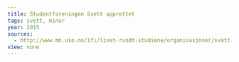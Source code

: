 ```yaml
---
title: Studentforeningen Svett opprettet
tags: svett, minor
year: 2015
sources:
  - http://www.mn.uio.no/ifi/livet-rundt-studiene/organisasjoner/svett-ifi.html Svett IFI - Institutt for informatikk
view: none
---
```


